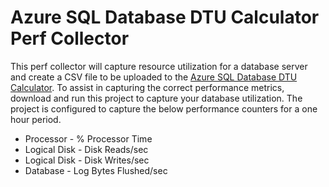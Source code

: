 # Azure SQL Database DTU Calculator Perf Collector

This perf collector will capture resource utilization for a database server and create a CSV file to be uploaded to the [Azure SQL Database DTU Calculator](http://dtucalculator.azurewebsites.net/). To assist in capturing the correct performance metrics, download and run this project to capture your database utilization. The project is configured to capture the below performance counters for a one hour period.

* Processor - % Processor Time
* Logical Disk - Disk Reads/sec
* Logical Disk - Disk Writes/sec
* Database - Log Bytes Flushed/sec